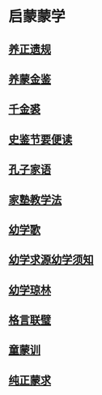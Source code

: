 # 启蒙蒙学

## [养正遗规](百家\儒家\启蒙蒙学\养正遗规)

## [养蒙金鉴](百家\儒家\启蒙蒙学\养蒙金鉴)

## [千金裘](百家\儒家\启蒙蒙学\千金裘)

## [史鉴节要便读](百家\儒家\启蒙蒙学\史鉴节要便读)

## [孔子家语](百家\儒家\启蒙蒙学\孔子家语)

## [家塾教学法](百家\儒家\启蒙蒙学\家塾教学法)

## [幼学歌](百家\儒家\启蒙蒙学\幼学歌)

## [幼学求源幼学须知](百家\儒家\启蒙蒙学\幼学求源幼学须知)

## [幼学琼林](百家\儒家\启蒙蒙学\幼学琼林)

## [格言联璧](百家\儒家\启蒙蒙学\格言联璧)

## [童蒙训](百家\儒家\启蒙蒙学\童蒙训)

## [纯正蒙求](百家\儒家\启蒙蒙学\纯正蒙求)

